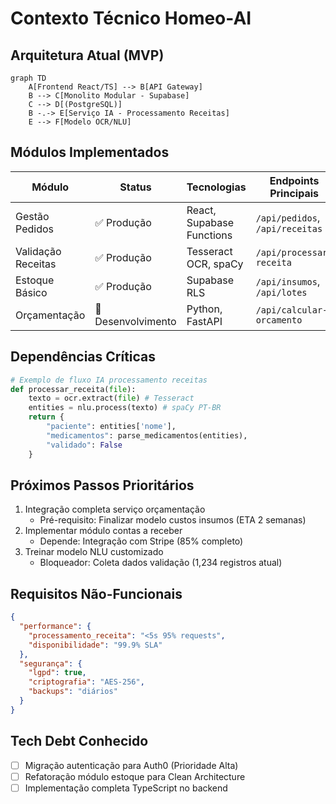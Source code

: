 # Contexto Técnico Homeo-AI

## Arquitetura Atual (MVP)
```mermaid
graph TD
    A[Frontend React/TS] --> B[API Gateway]
    B --> C[Monolito Modular - Supabase]
    C --> D[(PostgreSQL)]
    B -.-> E[Serviço IA - Processamento Receitas]
    E --> F[Modelo OCR/NLU]
```

## Módulos Implementados
| Módulo | Status | Tecnologias | Endpoints Principais |
|--------|--------|-------------|----------------------|
| Gestão Pedidos | ✅ Produção | React, Supabase Functions | `/api/pedidos`, `/api/receitas` |  
| Validação Receitas | ✅ Produção | Tesseract OCR, spaCy | `/api/processar-receita` |
| Estoque Básico | ✅ Produção | Supabase RLS | `/api/insumos`, `/api/lotes` |
| Orçamentação | 🚧 Desenvolvimento | Python, FastAPI | `/api/calcular-orcamento` |

## Dependências Críticas
```python
# Exemplo de fluxo IA processamento receitas
def processar_receita(file):
    texto = ocr.extract(file) # Tesseract
    entities = nlu.process(texto) # spaCy PT-BR
    return {
        "paciente": entities['nome'],
        "medicamentos": parse_medicamentos(entities),
        "validado": False
    }
```

## Próximos Passos Prioritários
1. Integração completa serviço orçamentação
   - Pré-requisito: Finalizar modelo custos insumos (ETA 2 semanas)
2. Implementar módulo contas a receber
   - Depende: Integração com Stripe (85% completo)
3. Treinar modelo NLU customizado
   - Bloqueador: Coleta dados validação (1,234 registros atual)

## Requisitos Não-Funcionais
```json
{
  "performance": {
    "processamento_receita": "<5s 95% requests",
    "disponibilidade": "99.9% SLA"
  },
  "segurança": {
    "lgpd": true,
    "criptografia": "AES-256",
    "backups": "diários"
  }
}
```

## Tech Debt Conhecido
- [ ] Migração autenticação para Auth0 (Prioridade Alta)
- [ ] Refatoração módulo estoque para Clean Architecture
- [ ] Implementação completa TypeScript no backend
